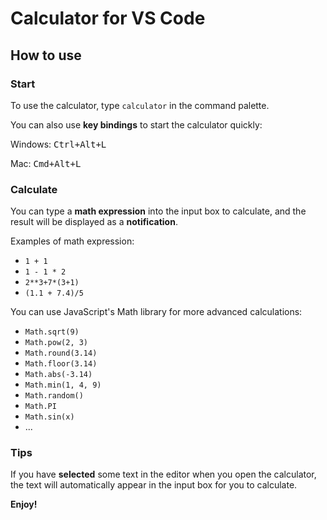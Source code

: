 # Calculator for VS Code

## How to use

### Start

To use the calculator, type `calculator` in the command palette.

You can also use **key bindings** to start the calculator quickly:

Windows: <kbd>Ctrl+Alt+L</kbd>

Mac: <kbd>Cmd+Alt+L</kbd>

### Calculate

You can type a **math expression** into the input box to calculate, and the result will be displayed as a **notification**.

Examples of math expression:
- `1 + 1`
- `1 - 1 * 2`
- `2**3+7*(3+1)`
- `(1.1 + 7.4)/5`

You can use JavaScript's Math library for more advanced calculations:
- `Math.sqrt(9)`
- `Math.pow(2, 3)`
- `Math.round(3.14)`
- `Math.floor(3.14)`
- `Math.abs(-3.14)`
- `Math.min(1, 4, 9)`
- `Math.random()`
- `Math.PI`
- `Math.sin(x)`
- ...

### Tips

If you have **selected** some text in the editor when you open the calculator, the text will automatically appear in the input box for you to calculate.



**Enjoy!**
